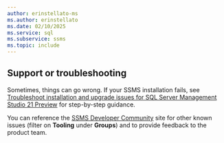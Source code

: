 ```yaml
---
author: erinstellato-ms
ms.author: erinstellato
ms.date: 02/10/2025
ms.service: sql
ms.subservice: ssms
ms.topic: include
---
```


## Support or troubleshooting

Sometimes, things can go wrong. If your SSMS installation fails, see [Troubleshoot installation and upgrade issues for SQL Server Management Studio 21 Preview](../install/troubleshoot.md) for step-by-step guidance.

You can reference the [SSMS Developer Community](https://aka.ms/ssms-feedback) site for other known issues (filter on **Tooling** under **Groups**) and to provide feedback to the product team.
